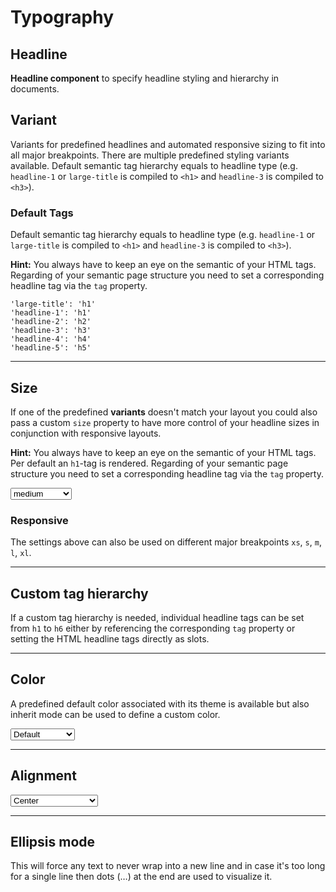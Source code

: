 # Typography

## Headline

**Headline component** to specify headline styling and hierarchy in documents.

## Variant
Variants for predefined headlines and automated responsive sizing to fit into all major breakpoints.
There are multiple predefined styling variants available. Default semantic tag hierarchy equals to headline type (e.g. `headline-1` or `large-title` is compiled to `<h1>` and `headline-3` is compiled to `<h3>`).

### Default Tags
Default semantic tag hierarchy equals to headline type (e.g. `headline-1` or `large-title` is compiled to `<h1>` and `headline-3` is compiled to `<h3>`).

**Hint:** You always have to keep an eye on the semantic of your HTML tags. Regarding of your semantic page structure you need to set a corresponding headline tag via the `tag` property.

```
'large-title': 'h1'
'headline-1': 'h1'
'headline-2': 'h2'
'headline-3': 'h3'
'headline-4': 'h4'
'headline-5': 'h5'
```


<Playground :markup="variant" :config="config"></Playground>

---

## Size
If one of the predefined **variants** doesn't match your layout you could also pass a custom `size` property to have more control of your headline sizes in conjunction with responsive layouts.

**Hint:** You always have to keep an eye on the semantic of your HTML tags. Per default an `h1`-tag is rendered. Regarding of your semantic page structure you need to set a corresponding headline tag via the `tag` property. 

<Playground :markup="sizeMarkup" :config="config">
  <select @change="size = $event.target.value">
    <option disabled>Select a size</option>
    <option>x-small</option>
    <option>small</option>
    <option selected>medium</option>
    <option>large</option>
    <option>x-large</option>
    <option>inherit</option>
  </select>
</Playground>

### Responsive

The settings above can also be used on different major breakpoints `xs`, `s`, `m`, `l`, `xl`.

<Playground :markup="responsive" :config="config"></Playground>

---

## Custom tag hierarchy
If a custom tag hierarchy is needed, individual headline tags can be set from `h1` to `h6` either by referencing the corresponding `tag` property or setting the HTML headline tags directly as slots. 

<Playground :markup="customTagHierarchy" :config="config"></Playground>

---

## Color
A predefined default color associated with its theme is available but also inherit mode can be used to define a custom color.

<Playground :markup="colorMarkup" :config="config">
  <select @change="color = $event.target.value">
    <option disabled>Select a color</option>
    <option value="default" selected>Default</option>
    <option value="inherit">Inherit</option>
  </select>
</Playground>

---

## Alignment

<Playground :markup="alignment" :config="config">
  <select @change="align = $event.target.value">
    <option disabled>Select an alignment</option>
    <option value="left">Left</option>
    <option value="center" selected>Center</option>
    <option value="right">Right</option>
  </select>
</Playground>

---

## Ellipsis mode
This will force any text to never wrap into a new line and in case it's too long for a single line then dots (…) at the end are used to visualize it.

<Playground :markup="ellipsisMode" :config="config"></Playground>

<script lang="ts">
  import Vue from 'vue';
  import Component from 'vue-class-component';
  
  const sentence = 'The quick brown fox jumps over the lazy dog';
  
  @Component
  export default class Code extends Vue {
    config = { themeable: true };
    
    size = 'medium';
    color = 'default';
    align = 'center';
    
    variant =
`<p-headline variant="large-title">${sentence}</p-headline>
<p-headline variant="headline-1">${sentence}</p-headline>
<p-headline variant="headline-2">${sentence}</p-headline>
<p-headline variant="headline-3">${sentence}</p-headline>
<p-headline variant="headline-4">${sentence}</p-headline>
<p-headline variant="headline-5">${sentence}</p-headline>`;

get sizeMarkup() {
      const style = this.size === 'inherit' ? ' style="font-size: 48px;"' : '';
      return `<p-headline size="${this.size}"${style}>${sentence}</p-headline>`;
    }

    responsive =
`<p-headline size="{ base: 'small', l: 'medium' }">${sentence}</p-headline>`;

    customTagHierarchy =
`<p-headline variant="headline-1" tag="h3">${sentence}</p-headline>
<p-headline variant="headline-3" tag="h1">${sentence}</p-headline>
<p-headline variant="headline-1">
  <h3>${sentence}</h3>
</p-headline>
<p-headline variant="headline-3">
  <h1>${sentence}</h1>
</p-headline>`;

    get colorMarkup() {
      const style = this.color === 'inherit' ? ' style="color: deeppink;"' : '';
      return `<p-headline variant="headline-3" color="${this.color}"${style}>${sentence}</p-headline>`
    }
 
    get alignment() {
      return `<p-headline variant="headline-3" align="${this.align}">${sentence}</p-headline>`;
    }
    
    ellipsisMode =
`<p-headline variant="headline-3" ellipsis="true">Lorem ipsum dolor sit amet, consetetur sadipscing elitr, sed diam nonumy eirmod tempor invidunt ut labore et dolore magna aliquyam erat, sed diam voluptua. At vero eos et accusam et justo duo dolores et ea rebum.</p-headline>`;
  }
</script>